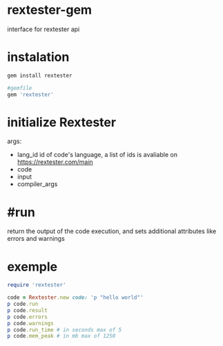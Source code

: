 # rextester-gem

interface for rextester api

# instalation

```bash
gem install rextester
```

```ruby
#gemfile
gem 'rextester'
```

# initialize Rextester

args:

- lang_id
id of code's language, a list of ids is avaliable on https://rextester.com/main
- code
- input
- compiler_args

# #run

return the output of the code execution, and sets additional attributes like errors and warnings

# exemple

```ruby
require 'rextester'

code = Rextester.new code: 'p "hello world"'
p code.run
p code.result
p code.errors
p code.warnings
p code.run_time # in seconds max of 5
p code.mem_peak # in mb max of 1250
```
